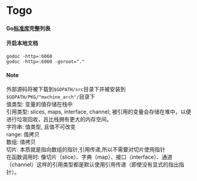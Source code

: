 # Togo

#### Go[标准库](https://gowalker.org/search?q=gorepos)完整列表

#### 开启本地文档
`godoc -http=:6060`  
`godoc -http=:6060 -goroot="."`

#### Note
外部源码将被下载到`$GOPATH/src`目录下并被安装到`$GOPATH/PKG/"machine_arch"/`目录下  
值类型: 变量的值存储在栈中  
引用类型: slices, maps, interface, channel; 被引用的变量会存储在堆中，以便进行垃圾回收，且比栈拥有更大的内存空间。  
字符串: 值类型, 且值不可改变  
range: 值拷贝  
数组: 值拷贝  
切片: 本质就是指向数组的指针,引用传递,所以不需要对切片使用指针  
在函数调用时: 像切片（slice）、字典（map）、接口（interface）、通道（channel）这样的引用类型都是默认使用引用传递（即使没有显式的指出指针）。  
